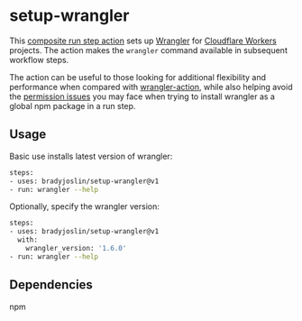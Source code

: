 # setup-wrangler

This [composite run step action](https://docs.github.com/en/actions/creating-actions/creating-a-composite-run-steps-action) sets up [Wrangler](https://github.com/cloudflare/wrangler) for [Cloudflare Workers](https://workers.cloudflare.com) projects.  The action makes the `wrangler` command available in subsequent workflow steps.

The action can be useful to those looking for additional flexibility and performance when compared with [wrangler-action](https://github.com/cloudflare/wrangler-action), while also helping avoid the [permission issues](https://docs.npmjs.com/resolving-eacces-permissions-errors-when-installing-packages-globally) you may face when trying to install wrangler as a global npm package in a run step.  

## Usage

Basic use installs latest version of wrangler:

```sh
steps:
- uses: bradyjoslin/setup-wrangler@v1
- run: wrangler --help
```

Optionally, specify the wrangler version:

```sh
steps:
- uses: bradyjoslin/setup-wrangler@v1
  with:
    wrangler_version: '1.6.0'
- run: wrangler --help
```

## Dependencies

npm
